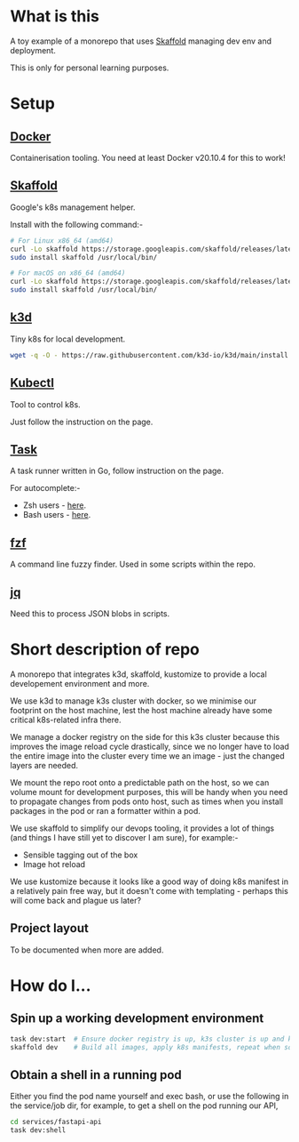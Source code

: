 # What is this

A toy example of a monorepo that uses [Skaffold](https://skaffold.dev/) managing dev env and deployment.

This is only for personal learning purposes.

# Setup

## [Docker](https://docs.docker.com/get-docker/)

Containerisation tooling. You need at least Docker v20.10.4 for this to work!

## [Skaffold](https://skaffold.dev/)

Google's k8s management helper.

Install with the following command:-

```bash
# For Linux x86_64 (amd64)
curl -Lo skaffold https://storage.googleapis.com/skaffold/releases/latest/skaffold-linux-amd64 && \
sudo install skaffold /usr/local/bin/

# For macOS on x86_64 (amd64)
curl -Lo skaffold https://storage.googleapis.com/skaffold/releases/latest/skaffold-darwin-amd64 && \
sudo install skaffold /usr/local/bin/
```

## [k3d](https://k3d.io/)

Tiny k8s for local development.

```bash
wget -q -O - https://raw.githubusercontent.com/k3d-io/k3d/main/install.sh | bash
```

## [Kubectl](https://kubernetes.io/docs/tasks/tools/)

Tool to control k8s.

Just follow the instruction on the page.

## [Task](https://taskfile.dev/#/installation)

A task runner written in Go, follow instruction on the page.

For autocomplete:-

- Zsh users - [here](https://github.com/sawadashota/go-task-completions).
- Bash users - [here](https://github.com/bfarayev/task/blob/feature/autocomplete/completion/task.bash).


## [fzf](https://github.com/junegunn/fzf)

A command line fuzzy finder. Used in some scripts within the repo.

## [jq](https://stedolan.github.io/jq/download/)

Need this to process JSON blobs in scripts. 

# Short description of repo

A monorepo that integrates k3d, skaffold, kustomize to provide a local developement environment and more.

We use k3d to manage k3s cluster with docker, so we minimise our footprint on the host machine, lest the host machine already have some critical k8s-related infra there.

We manage a docker registry on the side for this k3s cluster because this improves the image reload cycle drastically, since we no longer have to load the entire image into the cluster every time we an image - just the changed layers are needed.

We mount the repo root onto a predictable path on the host, so we can volume mount for development purposes, this will be handy when you need to propagate changes from pods onto host, such as times when you install packages in the pod or ran a formatter within a pod.

We use skaffold to simplify our devops tooling, it provides a lot of things (and things I have still yet to discover I am sure), for example:-

- Sensible tagging out of the box
- Image hot reload

We use kustomize because it looks like a good way of doing k8s manifest in a relatively pain free way, but it doesn't come with templating - perhaps this will come back and plague us later?

## Project layout 

To be documented when more are added.

# How do I...

## Spin up a working development environment

```bash
task dev:start  # Ensure docker registry is up, k3s cluster is up and kube-context is correct
skaffold dev    # Build all images, apply k8s manifests, repeat when source changes
```

## Obtain a shell in a running pod

Either you find the pod name yourself and exec bash, or use the following in the service/job dir, for example, to get a shell on the pod running our API,

```bash
cd services/fastapi-api
task dev:shell
```
